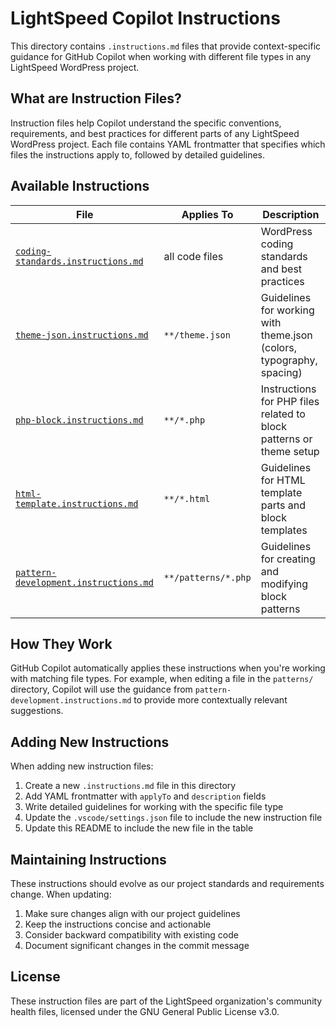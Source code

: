 # LightSpeed Copilot Instructions

This directory contains `.instructions.md` files that provide context-specific guidance for GitHub Copilot when working with different file types in any LightSpeed WordPress project.

## What are Instruction Files?

Instruction files help Copilot understand the specific conventions, requirements, and best practices for different parts of any LightSpeed WordPress project. Each file contains YAML frontmatter that specifies which files the instructions apply to, followed by detailed guidelines.

## Available Instructions

| File                                                                           | Applies To          | Description                                                          |
| ------------------------------------------------------------------------------ | ------------------- | -------------------------------------------------------------------- |
| [`coding-standards.instructions.md`](./coding-standards.instructions.md)       | all code files      | WordPress coding standards and best practices                        |
| [`theme-json.instructions.md`](./theme-json.instructions.md)                   | `**/theme.json`     | Guidelines for working with theme.json (colors, typography, spacing) |
| [`php-block.instructions.md`](./php-block.instructions.md)                     | `**/*.php`          | Instructions for PHP files related to block patterns or theme setup  |
| [`html-template.instructions.md`](./html-template.instructions.md)             | `**/*.html`         | Guidelines for HTML template parts and block templates               |
| [`pattern-development.instructions.md`](./pattern-development.instructions.md) | `**/patterns/*.php` | Guidelines for creating and modifying block patterns                 |

## How They Work

GitHub Copilot automatically applies these instructions when you're working with matching file types. For example, when editing a file in the `patterns/` directory, Copilot will use the guidance from `pattern-development.instructions.md` to provide more contextually relevant suggestions.

## Adding New Instructions

When adding new instruction files:

1. Create a new `.instructions.md` file in this directory
2. Add YAML frontmatter with `applyTo` and `description` fields
3. Write detailed guidelines for working with the specific file type
4. Update the `.vscode/settings.json` file to include the new instruction file
5. Update this README to include the new file in the table

## Maintaining Instructions

These instructions should evolve as our project standards and requirements change. When updating:

1. Make sure changes align with our project guidelines
2. Keep the instructions concise and actionable
3. Consider backward compatibility with existing code
4. Document significant changes in the commit message

## License

These instruction files are part of the LightSpeed organization's community health files, licensed under the GNU General Public License v3.0.

